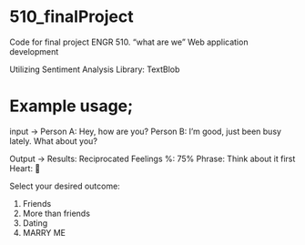 # 510_finalProject
Code for final project ENGR 510. “what are we” Web application development

Utilizing Sentiment Analysis Library: TextBlob


# Example usage; 
input -> 
Person A: Hey, how are you?
Person B: I’m good, just been busy lately. What about you?

Output -> 
Results:
Reciprocated Feelings %: 75%
Phrase: Think about it first
Heart: 💖

Select your desired outcome:
1. Friends
2. More than friends
3. Dating
4. MARRY ME
